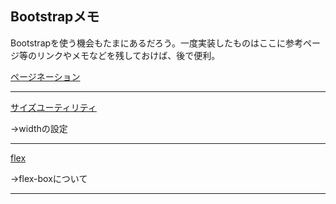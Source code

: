 ## Bootstrapメモ

Bootstrapを使う機会もたまにあるだろう。一度実装したものはここに参考ページ等のリンクやメモなどを残しておけば、後で便利。

[ページネーション](https://getbootstrap.jp/docs/5.0/components/pagination/)

---

[サイズユーティリティ](https://bootstrap-guide.com/utilities/sizing)

→widthの設定

---

[flex](https://getbootstrap.jp/docs/5.0/utilities/flex/)

→flex-boxについて

---
